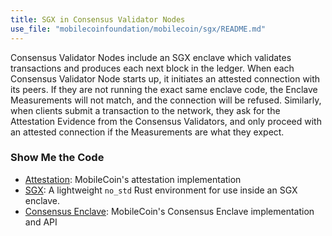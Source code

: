 ```yaml
---
title: SGX in Consensus Validator Nodes
use_file: "mobilecoinfoundation/mobilecoin/sgx/README.md"
---
```

Consensus Validator Nodes include an SGX enclave which validates transactions and produces each next block in the 
ledger. When each Consensus Validator Node starts up, it initiates an attested connection with its peers. If they 
are not running the exact same enclave code, the Enclave Measurements will not match, and the connection will be
refused. Similarly, when clients submit a transaction to the network, they ask for the Attestation Evidence from the 
Consensus Validators, and only proceed with an attested connection if the Measurements are what they expect.

### Show Me the Code

* [Attestation](https://github.com/mobilecoinfoundation/mobilecoin/tree/master/attest/core): MobileCoin's attestation implementation
* [SGX](https://github.com/mobilecoinfoundation/mobilecoin/tree/master/sgx): A lightweight `no_std` Rust environment for use inside an SGX enclave.
* [Consensus Enclave](https://github.com/mobilecoinfoundation/mobilecoin/tree/master/consensus/enclave): MobileCoin's Consensus Enclave implementation and API
